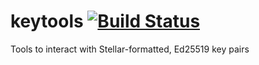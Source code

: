 # keytools [![Build Status](https://travis-ci.com/bosagora/keytools.svg?branch=v0.x.x)](https://travis-ci.com/bosagora/keytools)

Tools to interact with Stellar-formatted, Ed25519 key pairs
